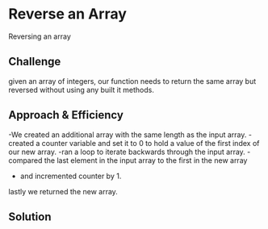 # Reverse an Array
Reversing an array 

## Challenge
given an array of integers, our function needs to return the same array but reversed without using any built it methods.

## Approach & Efficiency
-We created an additional array with the same length as the input array.
-created a counter variable and set it to 0 to hold a value of the first index of our new array.
-ran a loop to iterate backwards through the input array. 
-compared the last element in the input array to the first in the new array 
- and incremented counter by 1.

lastly we returned the new array.
## Solution


